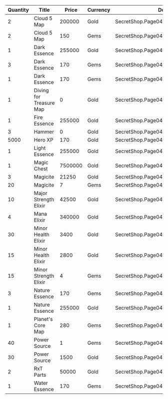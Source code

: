 | Quantity | Title | Price | Currency |  Dev Name |
| -------- | ----- | ----- | -------- |  -------- |
| 2 | Cloud 5 Map | 200000 | Gold | SecretShop.Page04.TreasureMap.25 |
| 2 | Cloud 5 Map | 150 | Gems | SecretShop.Page04.TreasureMap.34 |
| 1 | Dark Essence | 255000 | Gold | SecretShop.Page04.Reagent.73 |
| 3 | Dark Essence | 170 | Gems | SecretShop.Page04.Reagent.88 |
| 1 | Dark Essence | 170 | Gems | SecretShop.Page04.UnderworldTrader.68 |
| 1 | Diving for Treasure Map | 0 | Gold | SecretShop.Page04.Free.39 |
| 1 | Fire Essence | 255000 | Gold | SecretShop.Page04.Shard.22 |
| 3 | Hammer | 0 | Gold | SecretShop.Page04.Free.40 |
| 5000 | Hero XP | 170 | Gold | SecretShop.Page04.Misc.26 |
| 1 | Light Essence | 255000 | Gold | SecretShop.Page04.Reagent.70 |
| 1 | Magic Chest | 7500000 | Gold | SecretShop.Page04.CharShard.22 |
| 3 | Magicite | 21250 | Gold | SecretShop.Page04.Ore.05 |
| 20 | Magicite | 7 | Gems | SecretShop.Page04.UnderworldTrader.85 |
| 10 | Major Strength Elixir | 42500 | Gold | SecretShop.Page04.Elixir.24 |
| 4 | Mana Elixir | 340000 | Gold | SecretShop.Page04.Elixir.23 |
| 30 | Minor Health Elixir | 3400 | Gold | SecretShop.Page04.Elixir.22 |
| 15 | Minor Health Elixir | 2800 | Gold | SecretShop.Page04.UnderworldTraderGold.13 |
| 15 | Minor Strength Elixir | 4 | Gems | SecretShop.Page04.UnderworldTrader.90 |
| 3 | Nature Essence | 170 | Gems | SecretShop.Page04.Reagent.76 |
| 1 | Nature Essence | 255000 | Gold | SecretShop.Page04.Shard.24 |
| 1 | Planet's Core Map | 280 | Gems | SecretShop.Page04.UnderworldTrader.81 |
| 40 | Power Source | 1 | Gems | SecretShop.Page04.UnderworldTrader.73 |
| 30 | Power Source | 1500 | Gold | SecretShop.Page04.UnderworldTraderGold.11 |
| 2 | RxT Parts | 50000 | Gold | SecretShop.Page04.Misc.29 |
| 1 | Water Essence | 170 | Gems | SecretShop.Page04.UnderworldTrader.72 |
